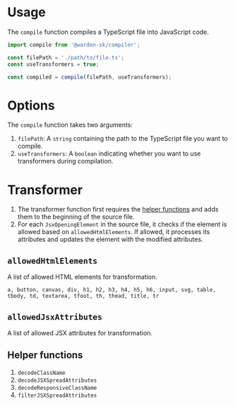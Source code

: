 # Usage

The `compile` function compiles a TypeScript file into JavaScript code.

```ts
import compile from '@warden-sk/compiler';

const filePath = './path/to/file.ts';
const useTransformers = true;

const compiled = compile(filePath, useTransformers);
```

# Options

The `compile` function takes two arguments:

1. `filePath`: A `string` containing the path to the TypeScript file you want to compile.
2. `useTransformers`: A `boolean` indicating whether you want to use transformers during compilation.

# Transformer

1. The transformer function first requires the [helper functions](#helper-functions) and adds them to the beginning of the source file.
2. For each `JsxOpeningElement` in the source file, it checks if the element is allowed based on `allowedHtmlElements`. If allowed, it processes its attributes and updates the element with the modified attributes.

## `allowedHtmlElements`

A list of allowed HTML elements for transformation.

`a, button, canvas, div, h1, h2, h3, h4, h5, h6, input, svg, table, tbody, td, textarea, tfoot, th, thead, title, tr`

## `allowedJsxAttributes`

A list of allowed JSX attributes for transformation.

## Helper functions

1. `decodeClassName`
2. `decodeJSXSpreadAttributes`
3. `decodeResponsiveClassName`
4. `filterJSXSpreadAttributes`

